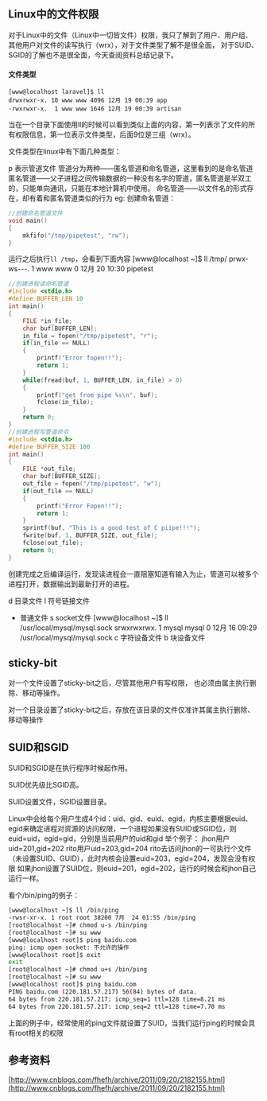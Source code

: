 ## Linux中的文件权限
对于Linux中的文件（Linux中一切皆文件）权限，我只了解到了用户、用户组、其他用户对文件的读写执行（wrx），对于文件类型了解不是很全面，
对于SUID、SGID的了解也不是很全面，今天查阅资料总结记录下。

#### 文件类型
```shell
[www@localhost laravel]$ ll
drwxrwxr-x. 10 www www 4096 12月 19 00:39 app
-rwxrwxr-x.  1 www www 1646 12月 19 00:39 artisan
```
当在一个目录下面使用ll的时候可以看到类似上面的内容，第一列表示了文件的所有权限信息，第一位表示文件类型，后面9位是三组（wrx）。

文件类型在linux中有下面几种类型：

p 表示管道文件
	管道分为两种——匿名管道和命名管道，这里看到的是命名管道
	匿名管道——父子进程之间传输数据的一种没有名字的管道，匿名管道是半双工的，只能单向通讯，只能在本地计算机中使用。
	命名管道——以文件名的形式存在，却有着和匿名管道类似的行为
	eg:
	创建命名管道：
```c
//创建命名管道文件
void main()
{
	mkfifo("/tmp/pipetest", "rw");
}
```
运行之后执行`ll /tmp`，会看到下面内容
[www@localhost ~]$ ll /tmp/
prwx-ws---. 1 www  www      0 12月 20 10:30 pipetest
```c
//创建进程读命名管道
#include <stdio.h>
#define BUFFER_LEN 10
int main()
{
	FILE *in_file;
	char buf[BUFFER_LEN];
	in_file = fopen("/tmp/pipetest", "r");
	if(in_file == NULL)
	{
		printf("Error fopen!!");
		return 1;
	}
	while(fread(buf, 1, BUFFER_LEN, in_file) > 0)
	{
		printf("get from pipe %s\n", buf);
		fclose(in_file);
	}
	return 0;
}
//创建进程写管道命令
#include <stdio.h>
#define BUFFER_SIZE 100
int main()
{
	FILE *out_file;
	char buf[BUFFER_SIZE];
	out_file = fopen("/tmp/pipetest", "w");
	if(out_file == NULL)
	{
		printf("Error Fopen!!");
		return 1;
	}
	sprintf(buf, "This is a good test of C piipe!!!");
	fwrite(buf, 1, BUFFER_SIZE, out_file);
	fclose(out_file);
	return 0;
}
```
创建完成之后编译运行，发现读进程会一直阻塞知道有输入为止，管道可以被多个进程打开，数据输出到最新打开的进程。

d 目录文件
l 符号链接文件
- 普通文件
s socket文件
	[www@localhost ~]$  ll /usr/local/mysql/mysql.sock
	srwxrwxrwx. 1 mysql mysql 0 12月 16 09:29 /usr/local/mysql/mysql.sock
c 字符设备文件
b 块设备文件

## sticky-bit
对一个文件设置了sticky-bit之后，尽管其他用户有写权限， 也必须由属主执行删除、移动等操作。

对一个目录设置了sticky-bit之后，存放在该目录的文件仅准许其属主执行删除、 移动等操作

## SUID和SGID
SUID和SGID是在执行程序时候起作用。

SUID优先级比SGID高。

SUID设置文件，SGID设置目录。

Linux中会给每个用户生成4个id：uid、gid、euid、egid，内核主要根据euid、egid来确定进程对资源的访问权限，一个进程如果没有SUID或SGID位，则
euid=uid，egid=gid，分别是当前用户的uid和gid
举个例子：
	jhon用户uid=201,gid=202
	rito用户uid=203,gid=204
rito去访问jhon的一可执行个文件（未设置SUID、GUID），此时内核会设置euid=203，egid=204，发现会没有权限
如果jhon设置了SUID位，则euid=201，egid=202，运行的时候会和jhon自己运行一样。

看个/bin/ping的例子：
```sh
[www@localhost ~]$ ll /bin/ping
-rwsr-xr-x. 1 root root 38200 7月  24 01:55 /bin/ping
[root@localhost ~]# chmod u-s /bin/ping
[root@localhost ~]# su www
[www@localhost root]$ ping baidu.com
ping: icmp open socket: 不允许的操作
[www@localhost root]$ exit
exit
[root@localhost ~]# chmod u+s /bin/ping
[root@localhost ~]# su www
[www@localhost root]$ ping baidu.com
PING baidu.com (220.181.57.217) 56(84) bytes of data.
64 bytes from 220.181.57.217: icmp_seq=1 ttl=128 time=8.21 ms
64 bytes from 220.181.57.217: icmp_seq=2 ttl=128 time=7.70 ms
```
上面的例子中，经常使用的ping文件就设置了SUID，当我们运行ping的时候会具有root相关的权限

## 参考资料
[http://www.cnblogs.com/fhefh/archive/2011/09/20/2182155.html](http://www.cnblogs.com/fhefh/archive/2011/09/20/2182155.html)
